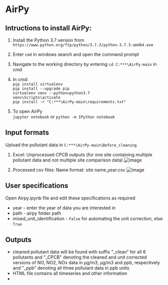 # AirPy

## Intructions to install AirPy:

1. Install the Python 3.7 version from `https://www.python.org/ftp/python/3.7.3/python-3.7.3-amd64.exe`

2. Enter `cmd` in windows search and open the command prompt

3. Navigate to the working directory by entering `cd C:***\AirPy-main` in cmd

4. In cmd: <br />
    `pip install virtualenv` <br />
    `pip install --upgrade pip` <br />
    `virtualenv venv --python=python3.7` <br />
    `venv\Scripts\activate`     <br />
    `pip install -r "C:***\AirPy-main\requirements.txt"` <br />
    
5. To open AirPy <br />
    `jupyter notebook` or `python -m IPython notebook` <br />
  
## Input formats
Upload the pollutant data in `C:***\AirPy-main\Before_cleaning`
1. Excel: Unprocessed CPCB outputs (for one site containing multiple pollutant data and not  multiple site comparison data)
![image](https://user-images.githubusercontent.com/79834018/215360047-c1b3756d-5a3f-47e3-bc27-c0360762e5c2.png)

2. Processed csv files:
Name format:  site name_year.csv
![image](https://user-images.githubusercontent.com/79834018/215360150-07fd4d56-c7d1-4f7b-a09c-7efce28b8114.png)

## User specifications
Open Airpy.ipynb file and edit these specifications as required
*  year - enter the year of data you are interested in
*  path - airpy folder path
*  mixed_unit_identification - `False` for automating the unit correction, else `True`

## Outputs
*  cleaned pollutant data will be found with suffix "_clean" for all 6 pollutants and "_CPCB" denoting the cleaned and unit corrected versions of NO, NO2, NOx data in µg/m3, µg/m3 and ppb, respectively and  "_ppb" denoting all three pollutant data in ppb units
*  HTML file contains all timeseries and other information
*  

